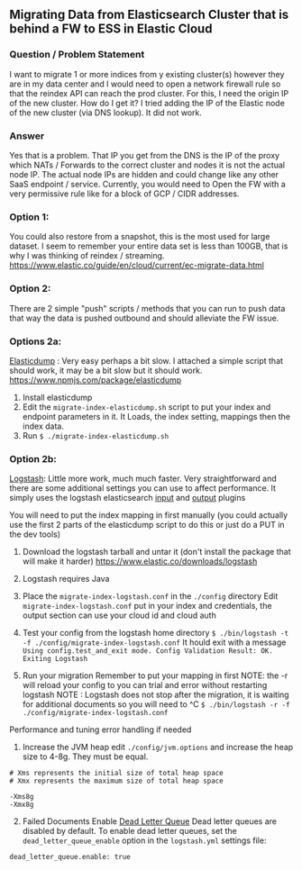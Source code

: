 ## Migrating Data from Elasticsearch Cluster that is behind a FW to ESS in Elastic Cloud
### Question / Problem Statement
I want to migrate 1 or more indices from y existing  cluster(s) however they are in my data center and I would need to open a network firewall rule so that the reindex API can reach the prod cluster. For this, I need the origin IP of the new cluster. How do I get it? I tried adding the IP of the Elastic node of the new cluster (via DNS lookup). It did not work.

### Answer
Yes that is a problem. That IP you get from the DNS is the IP of the proxy which NATs / Forwards to the correct cluster and nodes it is not the actual node IP.  The actual node IPs are hidden and could change like any other SaaS endpoint / service. Currently, you would need to Open the FW with a very permissive rule like for a block of GCP / CIDR addresses.

### Option 1: 
You could also restore from a snapshot, this is the most used for large dataset. I seem to remember your entire data set is less than 100GB, that is why I was thinking of reindex / streaming.
https://www.elastic.co/guide/en/cloud/current/ec-migrate-data.html

### Option 2: 
There are 2 simple "push" scripts / methods that you can run to push data that way the data is pushed outbound and should alleviate the FW issue.

### Options 2a:
[Elasticdump](https://www.npmjs.com/package/elasticdump) : Very easy perhaps a bit slow. I attached a simple script that should work, it may be a bit slow but it should work.
https://www.npmjs.com/package/elasticdump
1. Install elasticdump
2. Edit the `migrate-index-elasticdump.sh` script to put your index and endpoint parameters in it. It Loads, the index setting, mappings then the index data. 
3. Run `$ ./migrate-index-elasticdump.sh`

### Option 2b: 
[Logstash](https://www.elastic.co/guide/en/logstash/current/index.html): Little more work, much much faster. Very straightforward and there are some additional settings you can use to affect performance.  It simply uses the logstash elasticsearch [input](https://www.elastic.co/guide/en/logstash/current/plugins-inputs-elasticsearch.html) and [output](https://www.elastic.co/guide/en/logstash/current/plugins-outputs-elasticsearch.html) plugins



You will need to put the index mapping in first manually (you could actually use the first 2 parts of the elasticdump script to do this or just do a PUT in the dev tools)

1. Download the logstash tarball and untar it (don't install the package that will make it harder)
https://www.elastic.co/downloads/logstash
2. Logstash requires Java
3. Place the `migrate-index-logstash.conf` in the `./config` directory
Edit `migrate-index-logstash.conf` put in your index and credentials, the output section can use your cloud id and cloud auth
4. Test your config from the logstash home directory
`$ ./bin/logstash -t -f ./config/migrate-index-logstash.conf`
It hould exit with a message
`Using config.test_and_exit mode. Config Validation Result: OK. Exiting Logstash`

5. Run your migration
Remember to put your mapping in first
NOTE:  the -r will reload your config to you can trial and error without restarting logstash
NOTE : Logstash does not stop after the migration, it is waiting for additional documents so you will need to ^C
`$ ./bin/logstash -r -f ./config/migrate-index-logstash.conf`

Performance and tuning error handling if needed

1. Increase the JVM heap
edit `./config/jvm.options`
and increase the heap size to 4-8g. They must be equal.
```
# Xms represents the initial size of total heap space
# Xmx represents the maximum size of total heap space

-Xms8g
-Xmx8g
```
2. Failed Documents
Enable [Dead Letter Queue](https://www.elastic.co/guide/en/logstash/current/dead-letter-queues.html)
Dead letter queues are disabled by default. To enable dead letter queues, set the `dead_letter_queue_enable` option in the `logstash.yml` settings file:

`dead_letter_queue.enable: true`



